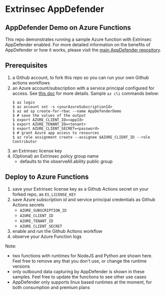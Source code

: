 # Extrinsec AppDefender

## AppDefender Demo on Azure Functions

This repo demonstrates running a sample Azure function with Extrinsec AppDefender enabled.  For more detailed information on the benefits of AppDefender or how it works, please visit the [main AppDefender repository](https://github.com/extrinsec/appdefender).

## Prerequisites

1. a Github account, to fork this repo so you can run your own Github actions workflows
1. an Azure account/subscription with a service principal configured for access.  See [this doc](https://www.serverless.com/framework/docs/providers/azure/guide/credentials) for more details. Sample `az cli` commands below:
   ```console
   $ az login
   $ az account set -s <yourAzureSubscriptionId>
   $ az ad sp create-for-rbac --name AppDefenderDemo
   $ # save the values of the output
   $ export AZURE_CLIENT_ID=<appId>
   $ export AZURE_TENANT_ID=<tenant>
   $ export AZURE_CLIENT_SECRET=<password>
   $ # grant Azure app access to resources
   $ az role assignment create --assignee $AZURE_CLIENT_ID --role Contributor
   ```
1. an Extrinsec license key
1. (Optional) an Extrinsec policy group name
   - defaults to the observeAll.ability public group

## Deploy to Azure Functions

1. save your Extrinsec license key as a Github Actions secret on your forked repo, as `ES_LICENSE_KEY`
2. save Azure subscription id and service principal credentials as Github Actions secrets
   - `AZURE_SUBSCRIPTION_ID`
   - `AZURE_CLIENT_ID`
   - `AZURE_TENANT_ID`
   - `AZURE_CLIENT_SECRET`
3. enable and run the Github Actions workflow
4. observe your Azure Function logs

Note:
- two functions with runtimes for NodeJS and Python are shown here.  Feel free to remove any that you don't use, or change the runtime versions
- only outbound data capturing by AppDefender is shown in these samples.  Feel free to update the functions to see other use cases
- AppDefender only supports linux based runtimes at the moment, for both consumption and premium plans

